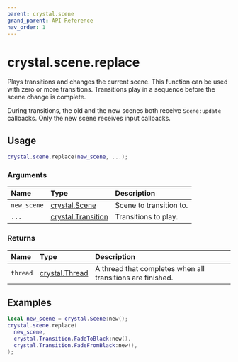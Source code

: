 ```yaml
---
parent: crystal.scene
grand_parent: API Reference
nav_order: 1
---
```


# crystal.scene.replace

Plays transitions and changes the current scene. This function can be used with zero or more transitions. Transitions play in a sequence before the scene change is complete.

During transitions, the old and the new scenes both receive `Scene:update` callbacks. Only the new scene receives input callbacks.

## Usage

```lua
crystal.scene.replace(new_scene, ...);
```

### Arguments

| Name        | Type                             | Description             |
| :---------- | :------------------------------- | :---------------------- |
| `new_scene` | [crystal.Scene](scene)           | Scene to transition to. |
| `...`       | [crystal.Transition](transition) | Transitions to play.    |

### Returns

| Name     | Type                                         | Description                                                |
| :------- | :------------------------------------------- | :--------------------------------------------------------- |
| `thread` | [crystal.Thread](/crystal/api/script/thread) | A thread that completes when all transitions are finished. |

## Examples

```lua
local new_scene = crystal.Scene:new();
crystal.scene.replace(
  new_scene,
  crystal.Transition.FadeToBlack:new(),
  crystal.Transition.FadeFromBlack:new(),
);
```
